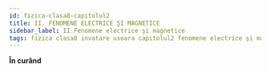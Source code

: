 ```yaml
---
id: fizica-clasa8-capitolul2
title: II. FENOMENE ELECTRICE ŞI MAGNETICE
sidebar_label: II.Fenomene electrice şi magnetice
tags: fizica clasa8 invatare usoara capitolul2 fenomene electrice şi magnetice
---
```



**În curând**